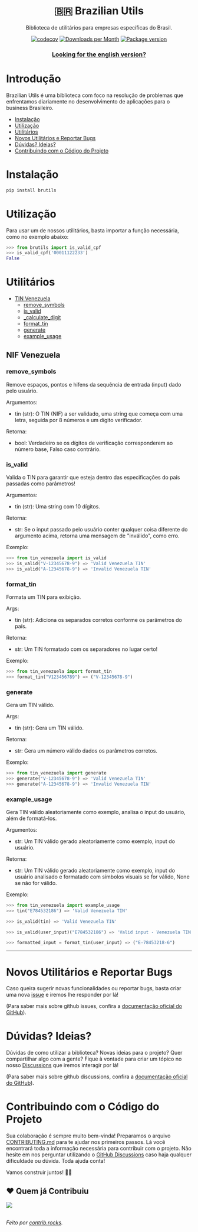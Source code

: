 <div align="center">
<h1>🇧🇷 Brazilian Utils</h1>

<p>Biblioteca de utilitários para empresas específicas do Brasil.</p>

[![codecov](https://codecov.io/gh/brazilian-utils/brutils-python/branch/main/graph/badge.svg?token=5KNECS8JYF)](https://codecov.io/gh/brazilian-utils/brutils-python)
[![Downloads per Month](https://shields.io/pypi/dm/brutils)](https://pypistats.org/packages/brutils)
[![Package version](https://shields.io/pypi/v/brutils)](https://pypi.org/project/brutils/)

### [Looking for the english version?](README_EN.md)

</div>

# Introdução

Brazilian Utils é uma biblioteca com foco na resolução de problemas que enfrentamos diariamente no
desenvolvimento de aplicações para o business Brasileiro.

- [Instalação](#instalação)
- [Utilização](#utilização)
- [Utilitários](#utilitários)
- [Novos Utilitários e Reportar Bugs](#novos-utilitários-e-reportar-bugs)
- [Dúvidas? Ideias?](#dúvidas-ideias)
- [Contribuindo com o Código do Projeto](#contribuindo-com-o-código-do-projeto)

# Instalação

```bash
pip install brutils
```

# Utilização

Para usar um de nossos utilitários, basta importar a função necessária, como no exemplo abaixo:

```python
>>> from brutils import is_valid_cpf
>>> is_valid_cpf('00011122233')
False
```

# Utilitários


- [TIN Venezuela](#tin_venezuela)
  - [remove\_symbols](#remove_symbols)
  - [is\_valid](#is_valid)
  - [\_calculate\_digit](#_calculate_digit)
  - [format\_tin](#format_tin)
  - [generate](#generate)
  - [example\_usage](#example_usage)

## NIF Venezuela

### remove_symbols

Remove espaços, pontos e hifens da sequência de entrada (input) dado pelo usuário.

Argumentos:

- tin (str): O TIN (NIF) a ser validado, uma string que começa com uma letra, seguida por 8 números e um dígito verificador.

Retorna:

- bool: Verdadeiro se os dígitos de verificação corresponderem ao número base,
          Falso caso contrário.


### is_valid

Valida o TIN para garantir que esteja dentro das especificações do país passadas como parâmetros!

Argumentos:

- tin (str): Uma string com 10 dígitos.

Retorna:

- str: Se o input passado pelo usuário conter qualquer coisa diferente do argumento acima, retorna uma mensagem de "inválido", como erro.

Exemplo:

```python
>>> from tin_venezuela import is_valid
>>> is_valid("V-12345678-9") => 'Valid Venezuela TIN'
>>> is_valid("A-12345678-9") => 'Invalid Venezuela TIN'
```


### format_tin

Formata um TIN para exibição.

Args:

- tin (str): Adiciona os separados corretos conforme os parâmetros do país.

Retorna:

- str: Um TIN formatado com os separadores no lugar certo!

Exemplo:

```python
>>> from tin_venezuela import format_tin
>>> format_tin("V123456789") => ("V-12345678-9")
```


### generate

Gera um TIN válido.

Args:

- tin (str): Gera um TIN válido.

Retorna:

- str: Gera um número válido dados os parâmetros corretos.

Exemplo:

```python
>>> from tin_venezuela import generate
>>> generate("V-12345678-9") => 'Valid Venezuela TIN'
>>> generate("A-12345678-9") => 'Invalid Venezuela TIN'
```


### example_usage

Gera TIN válido aleatoriamente como exemplo, analisa o input do usuário, além de formatá-los.

Argumentos:

- str: Um TIN válido gerado aleatoriamente como exemplo, input do usuário.

Retorna:

- str: Um TIN válido gerado aleatoriamente como exemplo, input do usuário analisado e formatado com símbolos visuais se for válido, None se não for válido.

Exemplo:

```python
>>> from tin_venezuela import example_usage
>>> tin("E784532186") => 'Valid Venezuela TIN'

>>> is_valid(tin) => 'Valid Venezuela TIN'

>>> is_valid(user_input)("E784532186") => 'Valid input - Venezuela TIN'

>>> formatted_input = format_tin(user_input) => ("E-78453218-6")
```

---

# Novos Utilitários e Reportar Bugs

Caso queira sugerir novas funcionalidades ou reportar bugs, basta criar
uma nova [issue][github-issues] e iremos lhe responder por lá!

(Para saber mais sobre github issues, confira a [documentação oficial do GitHub][github-issues-doc]).

# Dúvidas? Ideias?

Dúvidas de como utilizar a biblioteca? Novas ideias para o projeto?
Quer compartilhar algo com a gente? Fique à vontade para criar um tópico no nosso
[Discussions][github-discussions] que iremos interagir por lá!

(Para saber mais sobre github discussions, confira a
[documentação oficial do GitHub][github-discussions-doc]).

# Contribuindo com o Código do Projeto

Sua colaboração é sempre muito bem-vinda! Preparamos o arquivo [CONTRIBUTING.md][contributing] para
te ajudar nos primeiros passos. Lá você encontrará toda a informação necessária para contribuir com
o projeto. Não hesite em nos perguntar utilizando o [GitHub Discussions][github-discussions] caso
haja qualquer dificuldade ou dúvida. Toda ajuda conta!

Vamos construir juntos! 🚀🚀

[contributing]: CONTRIBUTING.md
[github-discussions-doc]: https://docs.github.com/pt/discussions
[github-discussions]: https://github.com/brazilian-utils/brutils-python/discussions
[github-issues-doc]: https://docs.github.com/pt/issues/tracking-your-work-with-issues/creating-an-issue
[github-issues]: https://github.com/brazilian-utils/brutils-python/issues

## ❤️ Quem já Contribuiu

<a href="https://github.com/brazilian-utils/brutils-python/graphs/contributors">
  <img src="https://contrib.rocks/image?repo=brazilian-utils/brutils-python" />
</a></br></br>

_Feito por [contrib.rocks](https://contrib.rocks)._
